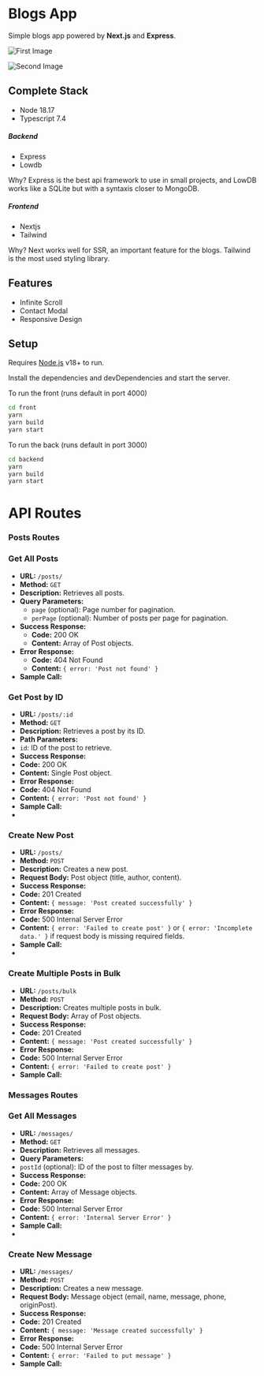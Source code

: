 # Blogs App



Simple blogs app powered by **Next.js** and **Express**.

![First Image](https://i.ibb.co/Fw49kWX/first.png)

![Second Image](https://i.ibb.co/RDkRkLm/second.png)

## Complete Stack
- Node 18.17
- Typescript 7.4

##### Backend

- Express
- Lowdb

Why? Express is the best api framework to use in small projects, and LowDB works like a SQLite but with a syntaxis closer to MongoDB.
##### Frontend

- Nextjs
- Tailwind

Why? Next works well for SSR, an important feature for the blogs. Tailwind is the most used styling library.

## Features



- Infinite Scroll
- Contact Modal
- Responsive Design

## Setup

Requires [Node.js](https://nodejs.org/) v18+ to run.

Install the dependencies and devDependencies and start the server.

To run the front (runs default in port 4000)
```sh
cd front
yarn
yarn build
yarn start

```

To run the back (runs default in port 3000)
```sh
cd backend
yarn
yarn build
yarn start

```

# API Routes

### Posts Routes
### Get All Posts
- **URL:** `/posts/`
- **Method:** `GET`
- **Description:** Retrieves all posts.
- **Query Parameters:** 
  - `page` (optional): Page number for pagination.
  - `perPage` (optional): Number of posts per page for pagination.
- **Success Response:**
  - **Code:** 200 OK
  - **Content:** Array of Post objects.
- **Error Response:**
  - **Code:** 404 Not Found
  - **Content:** `{ error: 'Post not found' }`
- **Sample Call:**

### Get Post by ID
- **URL:** `/posts/:id`
- **Method:** `GET`
- **Description:** Retrieves a post by its ID.
- **Path Parameters:**
- `id`: ID of the post to retrieve.
- **Success Response:**
- **Code:** 200 OK
- **Content:** Single Post object.
- **Error Response:**
- **Code:** 404 Not Found
- **Content:** `{ error: 'Post not found' }`
- **Sample Call:**
- 
### Create New Post
- **URL:** `/posts/`
- **Method:** `POST`
- **Description:** Creates a new post.
- **Request Body:** Post object (title, author, content).
- **Success Response:**
- **Code:** 201 Created
- **Content:** `{ message: 'Post created successfully' }`
- **Error Response:**
- **Code:** 500 Internal Server Error
- **Content:** `{ error: 'Failed to create post' }` or `{ error: 'Incomplete data.' }` if request body is missing required fields.
- **Sample Call:**
- 
### Create Multiple Posts in Bulk
- **URL:** `/posts/bulk`
- **Method:** `POST`
- **Description:** Creates multiple posts in bulk.
- **Request Body:** Array of Post objects.
- **Success Response:**
- **Code:** 201 Created
- **Content:** `{ message: 'Post created successfully' }`
- **Error Response:**
- **Code:** 500 Internal Server Error
- **Content:** `{ error: 'Failed to create post' }`
- **Sample Call:**

### Messages Routes

### Get All Messages
- **URL:** `/messages/`
- **Method:** `GET`
- **Description:** Retrieves all messages.
- **Query Parameters:** 
- `postId` (optional): ID of the post to filter messages by.
- **Success Response:**
- **Code:** 200 OK
- **Content:** Array of Message objects.
- **Error Response:**
- **Code:** 500 Internal Server Error
- **Content:** `{ error: 'Internal Server Error' }`
- **Sample Call:**
- 
### Create New Message
- **URL:** `/messages/`
- **Method:** `POST`
- **Description:** Creates a new message.
- **Request Body:** Message object (email, name, message, phone, originPost).
- **Success Response:**
- **Code:** 201 Created
- **Content:** `{ message: 'Message created successfully' }`
- **Error Response:**
- **Code:** 500 Internal Server Error
- **Content:** `{ error: 'Failed to put message' }`
- **Sample Call:**